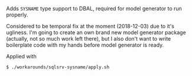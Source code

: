 Adds `SYSNAME` type support to DBAL, required for model generator to run
properly.

Considered to be temporal fix at the moment (2018-12-03) due to it's
ugliness. I'm going to create an own brand new model generator package
(actually, not so much work left there), but I also don't want to write
boilerplate code with my hands before model generator is ready.

Applied with
```
$ ./workarounds/sqlsrv-sysname/apply.sh
```